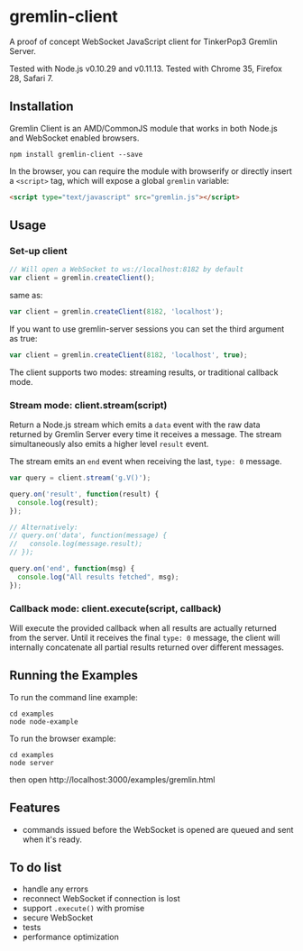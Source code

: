 gremlin-client
==============

A proof of concept WebSocket JavaScript client for TinkerPop3 Gremlin Server.

Tested with Node.js v0.10.29 and v0.11.13.
Tested with Chrome 35, Firefox 28, Safari 7.

## Installation

Gremlin Client is an AMD/CommonJS module that works in both Node.js and WebSocket enabled browsers.

```
npm install gremlin-client --save
```

In the browser, you can require the module with browserify or directly insert a `<script>` tag, which will expose a global `gremlin` variable:
```html
<script type="text/javascript" src="gremlin.js"></script>
```

## Usage

### Set-up client

```javascript
// Will open a WebSocket to ws://localhost:8182 by default
var client = gremlin.createClient();
```
same as:
```javascript
var client = gremlin.createClient(8182, 'localhost');
```

If you want to use gremlin-server sessions you can set the third argument as true:
```javascript
var client = gremlin.createClient(8182, 'localhost', true);
```

The client supports two modes: streaming results, or traditional callback mode.

### Stream mode: client.stream(script)

Return a Node.js stream which emits a `data` event with the raw data returned by Gremlin Server every time it receives a message. The stream simultaneously also emits a higher level `result` event.

The stream emits an `end` event when receiving the last, `type: 0` message.

```javascript
var query = client.stream('g.V()');

query.on('result', function(result) {
  console.log(result);
});

// Alternatively:
// query.on('data', function(message) {
//   console.log(message.result);
// });

query.on('end', function(msg) {
  console.log("All results fetched", msg);
});

```

### Callback mode: client.execute(script, callback)

Will execute the provided callback when all results are actually returned from the server. Until it receives the final `type: 0` message, the client will internally concatenate all partial results returned over different messages.

## Running the Examples

To run the command line example:
```
cd examples
node node-example
```

To run the browser example:
```
cd examples
node server
```
then open http://localhost:3000/examples/gremlin.html

## Features

* commands issued before the WebSocket is opened are queued and sent when it's ready.

## To do list

* handle any errors
* reconnect WebSocket if connection is lost
* support `.execute()` with promise
* secure WebSocket
* tests
* performance optimization

